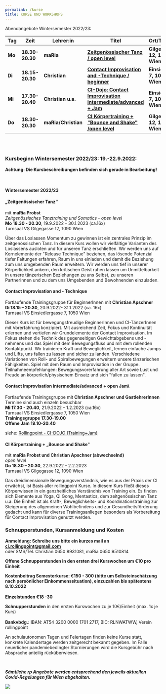 ```yaml
---
permalink: /kurse
title: KURSE UND WORKSHOPS
---
```

Abendangebote Wintersemester 2022/23:

| Tag    | Zeit            | Lehrer:in           | Titel                                                                 | Ort/Turnsaal                  |
| ------ | --------------- | ------------------- | --------------------------------------------------------------------- | ----------------------------- |
| **Mo** | **18.30-20.30** | **maRia**           | **[ Zeitgenössischer Tanz / open level](#mo)**                        | **Gilgegasse 12, 1090 Wien**  |
| **Di** | **18.15-20.30** | **Christian**       | **[Contact Improvisation and -Technique / beginner](#di)**            | **Einsiedlerg. 7, 1050 Wien** |
| **Mi** | **17.30-20.40** | **Christian u.a.**  | **[CI-Dojo: Contact Improvisation intermediate/advanced + Jam](#mi)** | **Einsiedlerg. 7, 1050 Wien** |
| **Do** | **18.30-20.30** | **maRia/Christian** | **[CI Körpertraining + "Bounce and Shake" /open level](#do)**         | **Gilgegasse 12, 1090 Wien**  |

\
&nbsp;

### Kursbeginn Wintersemester 2022/23: 19.-22.9.2022:

**Achtung: Die Kursbeschreibungen befinden sich gerade in Bearbeitung!**

&nbsp;

<div class="named-anchor" id="mo"></div>

#### Wintersemester 2022/23

#### „Zeitgenössischer Tanz“

mit **maRia Probst**\
*Zeitgenössisches Tanztraining und Somatics* - *open level*\
**Mo 18.30 - 20.30**; 19.9.2022 – 30.1.2023 (ca.16x)\
Turnsaal VS Gilgegasse 12, 1090 Wien

Über das Loslassen Momentum zu gewinnen ist ein zentrales Prinzip im zeitgenössischen Tanz. In diesem Kurs wollen wir vielfältige Varianten des Loslassens ausloten und für unseren Tanz erschließen. Wir werden uns auf Kernelemente der "Release Technique" beziehen, das lösende Potenzial tiefer Faltungen erfahren, Raum in uns einladen und damit die Beziehung zum uns umgebenden Raum erweitern. Wir werden uns tief in unserer Körperlichkeit ankern, den kritischen Geist ruhen lassen um Unmittelbarkeit in unsere tänzerischen Beziehungen zu uns Selbst, zu unseren PartnerInnen und zu dem uns Umgebenden und Bewohnenden einzuladen.

<div class="named-anchor" id="di"></div>

#### Contact Improvisation and - Technique

Fortlaufende Trainingsgruppe für BeginnerInnen mit **Christian Apschner**\
**Di 18.15 – 20.30**, 20.9.2022- 31.1.2022 (ca. 16x)\
Turnsaal VS Einsiedlergasse 7, 1050 Wien

Dieser Kurs ist für bewegungsfreudige BeginnerInnen und CI-TänzerInnen mit Vorerfahrung konzipiert. Mit ausreichend Zeit, Fokus und Kontinuität erlernen und vertiefen wir Grundelemente der Contact Improvisation. Im Fokus stehen die Technik des gegenseitigen Gewichtabgebens und -nehmens und das Spiel mit dem Bewegungsfluss und mit dem rollenden Kontaktpunkt. Wir trainieren Kraft und Beweglichkeit, lernen einfache Jumps und Lifts, uns fallen zu lassen und sicher zu landen. Verschiedene Variationen von Roll- und Spiralbewegungen erweitern unsere tänzerischen Fähigkeiten. Spiel mit dem Raum und Improvisation in der Gruppe.\
Teilnahmeempfehlungen: Bewegungsvorerfahrung aller Art sowie Lust und Freude an körperlich/physischem Einsatz und sich "fallen zu lassen".

<div class="named-anchor" id="mi"></div>

#### **Contact Improvisation intermediate/advanced + open Jam**\

Fortlaufende Trainingsgruppe mit **Christian Apschner und GastlehrerInnen**\
Termine sind auch einzeln besuchbar\
**Mi 17.30 - 20.40**, 21.9.2022 – 1.2.2023 (ca.16x)\
Turnsaal VS Einsiedlergasse 7, 1050 Wien\
**Trainingsgruppe 17.30-19.00**\
**Offene Jam 19.10-20.40**

siehe: [Rollingpoint - CI-DOJO (Training+Jam)](/dojo)

<div class="named-anchor" id="do"></div>

#### CI Körpertraining + „Bounce and Shake"

mit **maRia Probst und Christian Apschner (abwechselnd)**\
*open level*\
**Do 18.30 – 20.30**, 22.9.2022 - 2.2.2023\
Turnsaal VS Gilgegasse 12, 1090 Wien

Das dreidimensionale Bewegungsverständnis, wie es aus der Praxis der CI erwächst, ist Basis aller rollingpoint Kurse. In diesem Kurs fließt dieses Körperwissen in ein ganzheitliches Verständnis von Training ein. Es finden sich Elemente aus Yoga, Qi Gong, Mentastics, dem zeitgenössischen Tanz u.a. Die Einheit ist als Kraft-, Beweglichkeits- und Koordinationstraining zur Steigerung des allgemeinen Wohlbefindens und zur Gesundheitsförderung gedacht und kann für diverse Trainingsanliegen besonders als Vorbereitung für Contact Improvisation genutzt werden. 

### Schnupperstunden, Kursanmeldung und Kosten

**Anmeldung: Schreibe uns bitte ein kurzes mail an ci.rollingpoint@gmail.com**\
oder SMS/Tel. Christian 0650 8931081, maRia 0650 9510814

**Offene Schnupperstunden in den ersten drei Kurswochen um €10 pro Einheit**

**Kostenbeitrag Semesterkurse: €150 - 300 (bitte um Selbsteinschätzung nach persönlicher Einkommenssituation), einzuzahlen bis spätestens 8.10.2022**\
\
**Einzelstunden €18 -30**

**Schnupperstunden** in den ersten Kurswochen zu je 10€/Einheit (max. 1x je Kurs)\
\
**Bankvbdg.:** IBAN: AT54 3200 0000 1701 2717, BIC: RLNWATWW, Verein rollingpoint

An schulautonomen Tagen und Feiertagen finden keine Kurse statt, konkrete Kalendertage werden zeitgerecht bekannt gegeben. Im Falle neuerlicher pandemiebedingter Stornierungen wird die Kursgebühr nach Absprache anteilig rücküberwiesen.

&nbsp;

***Sämtliche rp Angebote werden entsprechend den jeweils aktuellen Covid-Regelungen für Wien abgehalten.***

![](/assets/uploads/img_0197.jpg)